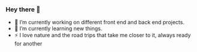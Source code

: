 ### Hey there 👋

- 🔭 I’m currently working on different front end and back end projects.
- 🌱 I’m currently learning new things.
- ⚡  I love nature and the road trips that take me closer to it, always ready for another 

